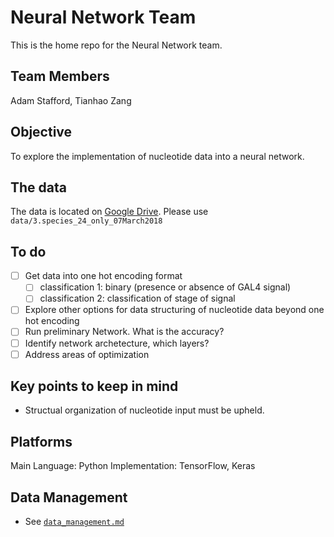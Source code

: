 # Neural Network Team

This is the home repo for the Neural Network team. 

## Team Members

Adam Stafford, Tianhao Zang

## Objective 

To explore the implementation of nucleotide data into a neural network. 

## The data

The data is located on [Google Drive](https://drive.google.com/open?id=1kAh9NPg0gin4KIYvdz2Czi1LCQ2Js06X). Please use `data/3.species_24_only_07March2018`

## To do 

- [ ] Get data into one hot encoding format
	- [ ] classification 1: binary (presence or absence of GAL4 signal)
	- [ ] classification 2: classification of stage of signal 
- [ ] Explore other options for data structuring of nucleotide data beyond one hot encoding
- [ ] Run preliminary Network. What is the accuracy?
- [ ] Identify network archetecture, which layers?
- [ ] Address areas of optimization

## Key points to keep in mind

- Structual organization of nucleotide input must be upheld.  

## Platforms

Main Language: Python
Implementation: TensorFlow, Keras

## Data Management

- See [`data_management.md`](https://github.com/DiscoveryDNA/team_neural_network/blob/master/data_managment.md)
